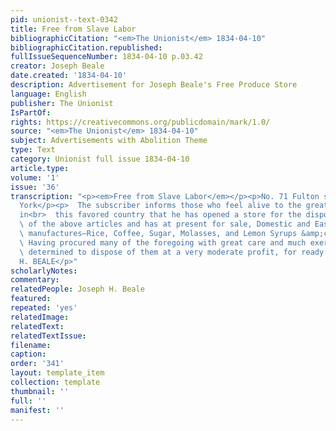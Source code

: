 ```yaml
---
pid: unionist--text-0342
title: Free from Slave Labor
bibliographicCitation: "<em>The Unionist</em> 1834-04-10"
bibliographicCitation.republished: 
fullIssueSequenceNumber: 1834-04-10 p.03.42
creator: Joseph Beale
date.created: '1834-04-10'
description: Advertisement for Joseph Beale's Free Produce Store
language: English
publisher: The Unionist
IsPartOf: 
rights: https://creativecommons.org/publicdomain/mark/1.0/
source: "<em>The Unionist</em> 1834-04-10"
subject: Advertisements with Abolition Theme
type: Text
category: Unionist full issue 1834-04-10
article.type: 
volume: '1'
issue: '36'
transcription: "<p><em>Free from Slave Labor</em></p><p>No. 71 Fulton street, New
  York</p><p>  The subscriber informs those who feel alive to the great evils of Slavery
  in<br>  this favored country that he has opened a store for the disposal<br>  <em>exclusively</em>
  \ of the above articles and has at present for sale, Domestic and East India<br>
  \ manufactures—Rice, Coffee, Sugar, Molasses, and Lemon Syrups &amp;c.<br></p><p>
  \ Having procured many of the foregoing with great care and much exertion he is<br>
  \ determined to dispose of them at a very moderate profit, for ready money only.<br></p><p>JOSEPH
  H. BEALE</p>"
scholarlyNotes: 
commentary: 
relatedPeople: Joseph H. Beale
featured: 
repeated: 'yes'
relatedImage: 
relatedText: 
relatedTextIssue: 
filename: 
caption: 
order: '341'
layout: template_item
collection: template
thumbnail: ''
full: ''
manifest: ''
---
```

